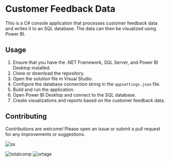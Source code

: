 # Customer Feedback Data 

This is a C# console application that processes customer feedback data and writes it to an SQL database. 
The data can then be visualized using Power BI.

## Usage

1. Ensure that you have the .NET Framework, SQL Server, and Power BI Desktop installed.
2. Clone or download the repository.
3. Open the solution file in Visual Studio.
4. Configure the database connection string in the `appsettings.json` file.
5. Build and run the application.
6. Open Power BI Desktop and connect to the SQL database.
7. Create visualizations and reports based on the customer feedback data.

## Contributing

Contributions are welcome! Please open an issue or submit a pull request for any improvements or suggestions.

![ss](https://github.com/rencdr/customer_feedbacks/assets/136993870/49e828d5-80ff-4a11-8ea7-c5417167520b)

![totalcomp](https://github.com/rencdr/customer_feedbacks/assets/136993870/9bbc1f4d-89ef-45b3-9aa4-2b6f004eea84)
![ortage](https://github.com/rencdr/customer_feedbacks/assets/136993870/e141f471-8ccf-4a51-8004-7533c62ffb3a)
